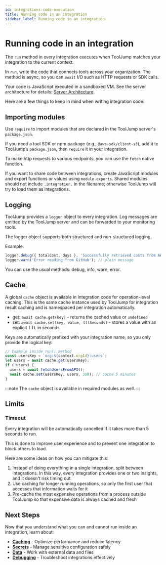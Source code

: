 ```yaml
---
id: integrations-code-execution
title: Running code in an integration
sidebar_label: Running code in an integration
---
```

# Running code in an integration

The `run` method in every integration executes when ToolJump matches your integration to the current context.

In `run`, write the code that connects tools across your organization. The method is async, so you can `await` I/O such as HTTP requests or SDK calls.

Your code is JavaScript executed in a sandboxed VM. See the server architecture for details: [Server Architecture](../server-architecture.md).

Here are a few things to keep in mind when writing integration code:

## Importing modules

Use `require` to import modules that are declared in the ToolJump server's `package.json`.

If you need a tool SDK or npm package (e.g., `@aws-sdk/client-s3`), add it to ToolJump’s `package.json`, then `require` it in your integration.

To make http requests to various endpoints, you can use the `fetch` native function.

If you want to share code between integrations, create JavaScript modules and export functions or values using `module.exports`. Shared modules should not include `.integration.` in the filename; otherwise ToolJump will try to load them as integrations.

## Logging

ToolJump provides a `logger` object to every integration. Log messages are emitted by the ToolJump server and can be forwarded to your monitoring tools.

The logger object supports both structured and non-structured logging.

Example:
```javascript
logger.debug({ totalCost, days }, 'Successfully retrieved costs from AWS'); // message + structured data
logger.warn('Error reading from GitHub'); // plain message
```

You can use the usual methods: debug, info, warn, error.

## Cache

A global `cache` object is available in integration code for operation-level caching. This is the same cache instance used by ToolJump for integration result caching and is namespaced per integration automatically.

- get: `await cache.get(key)`  -  returns the cached value or `undefined`
- set: `await cache.set(key, value, ttlSeconds)`  -  stores a value with an explicit TTL in seconds

Keys are automatically prefixed with your integration name, so you only provide the logical key:

```javascript
// Example inside run() method
const usersKey = `org:${context.orgId}:users`;
let users = await cache.get(usersKey);
if (!users) {
  users = await fetchUsersFromAPI();
  await cache.set(usersKey, users, 300); // cache 5 minutes
}
```

:::note
The `cache` object is available in required modules as well.
:::

## Limits

### Timeout

Every integration will be automatically cancelled if it takes more than 5 seconds to run.

This is done to improve user experience and to prevent one integration to block others to load.

Here are some ideas on how you can mitigate this:
1. Instead of doing everything in a single integration, split between integrations. In this way, every integration provides one or two insights, and it doesn't risk timing out.
1. Use caching for longer running operations, so only the first user that accesses that information waits for it
1. Pre-cache the most expensive operations from a process outside ToolJump so that expensive data is always cached and fresh

## Next Steps

Now that you understand what you can and cannot run inside an integration, learn about:
- **[Caching](./caching.md)** - Optimize performance and reduce latency
- **[Secrets](./secrets.md)** - Manage sensitive configuration safely
- **[Data](./data.md)** - Work with external data and files
- **[Debugging](./debugging.md)** - Troubleshoot integrations effectively
